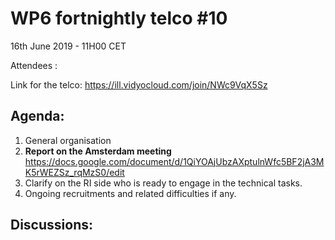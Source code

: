 #  WP6 fortnightly telco #10

16th June 2019 - 11H00 CET

Attendees : 

Link for the telco: https://ill.vidyocloud.com/join/NWc9VqX5Sz


## Agenda:

1. General organisation
2. **Report on the Amsterdam meeting**
   https://docs.google.com/document/d/1QiYOAjUbzAXptulnWfc5BF2jA3MK5rWEZSz_rqMzS0/edit
3. Clarify on the RI side who is ready to engage in the technical tasks.
4. Ongoing recruitments and related 
   difficulties if any.
## Discussions:

